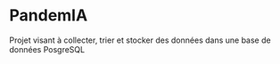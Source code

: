 # PandemIA
Projet visant à collecter, trier et stocker des données dans une base de données PosgreSQL

